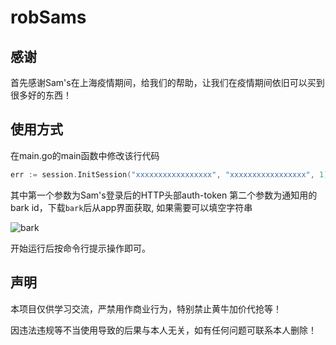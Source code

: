 # robSams

## 感谢

首先感谢Sam's在上海疫情期间，给我们的帮助，让我们在疫情期间依旧可以买到很多好的东西！

## 使用方式
在main.go的main函数中修改该行代码
```go
err := session.InitSession("xxxxxxxxxxxxxxxxx", "xxxxxxxxxxxxxxxxx", 1) // 1,普通商品 2,全球购保税 3,特殊订购自提 4,大件商品 5,厂家直供商品 6,特殊订购商品 7,失效商品
```
其中第一个参数为Sam's登录后的HTTP头部auth-token
第二个参数为通知用的bark id，下载`bark`后从app界面获取, 如果需要可以填空字符串

![bark](https://iscod.github.io/assets/bark.jpg)

开始运行后按命令行提示操作即可。

## 声明
本项目仅供学习交流，严禁用作商业行为，特别禁止黄牛加价代抢等！

因违法违规等不当使用导致的后果与本人无关，如有任何问题可联系本人删除！